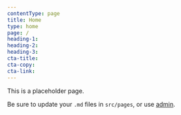 ```yaml
---
contentType: page
title: Home
type: home
page: /
heading-1:
heading-2:
heading-3:
cta-title:
cta-copy:
cta-link:
---
```

This is a placeholder page.

Be sure to update your `.md` files in `src/pages`, or use [admin](/admin).

